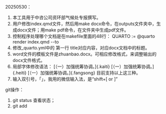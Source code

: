 20250530：
1. 本工具用于中咨公司资环部气候处专报撰写。
2. 用户修改index.qmd文件，然后用make docx命令，在outputs文件夹中，生成docx文件；用make pdf命令，在文件夹中生成pdf文件。
3. 控制程序处理哪个文档是在makefile里面的48行：
        QUARTO := @quarto render index.qmd --to
4. 修改_quarto.yml中的 第一行 title对应内容，对应docx文档中的标题。
5. word文件的模板文件是zhuanbao.docx。可相应修改格式，来调整输出的docx文件格式。
6. 局部字体修改语法：
   [（一）加强统筹协调。]{.kaiti}
   [（一）加强统筹协调。]{.heiti}
   [（一）加强统筹协调。]{.fangsong}
   目前支持以上这三种。
7. 输入双引号，「」，我用的微信输入法，是“shift+[ or ]”

git操作：
1. git status  查看状态；
2. git add 